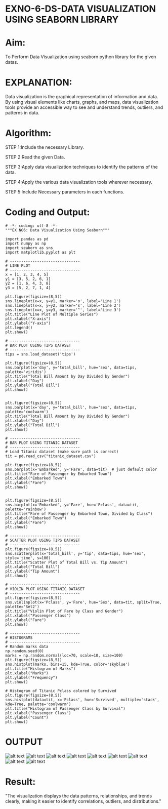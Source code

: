 # EXNO-6-DS-DATA VISUALIZATION USING SEABORN LIBRARY

# Aim:
  To Perform Data Visualization using seaborn python library for the given datas.

# EXPLANATION:
Data visualization is the graphical representation of information and data. By using visual elements like charts, graphs, and maps, data visualization tools provide an accessible way to see and understand trends, outliers, and patterns in data.

# Algorithm:
STEP 1:Include the necessary Library.

STEP 2:Read the given Data.

STEP 3:Apply data visualization techniques to identify the patterns of the data.

STEP 4:Apply the various data visualization tools wherever necessary.

STEP 5:Include Necessary parameters in each functions.

# Coding and Output:
```
# -*- coding: utf-8 -*-
"""EX NO6: Data Visualization Using Seaborn"""

import pandas as pd
import numpy as np
import seaborn as sns
import matplotlib.pyplot as plt

# -------------------------------
# LINE PLOT
# -------------------------------
x = [1, 2, 3, 4, 5]
y1 = [3, 5, 2, 6, 1]
y2 = [1, 6, 4, 3, 8]
y3 = [5, 2, 7, 1, 4]

plt.figure(figsize=(8,5))
sns.lineplot(x=x, y=y1, marker='o', label='Line 1')
sns.lineplot(x=x, y=y2, marker='s', label='Line 2')
sns.lineplot(x=x, y=y3, marker='^', label='Line 3')
plt.title("Line Plot of Multiple Series")
plt.xlabel("X-axis")
plt.ylabel("Y-axis")
plt.legend()
plt.show()

# -------------------------------
# BAR PLOT USING TIPS DATASET
# -------------------------------
tips = sns.load_dataset('tips')

plt.figure(figsize=(8,5))
sns.barplot(x='day', y='total_bill', hue='sex', data=tips, palette='viridis')
plt.title("Total Bill Amount by Day Divided by Gender")
plt.xlabel("Day")
plt.ylabel("Total Bill")
plt.show()


plt.figure(figsize=(8,5))
sns.barplot(x='day', y='total_bill', hue='sex', data=tips, palette='coolwarm')
plt.title("Total Bill Amount by Day Divided by Gender")
plt.xlabel("Day")
plt.ylabel("Total Bill")
plt.show()

# -------------------------------
# BAR PLOT USING TITANIC DATASET
# -------------------------------
# Load Titanic dataset (make sure path is correct)
tit = pd.read_csv("titanic_dataset.csv")

plt.figure(figsize=(8,5))
sns.barplot(x='Embarked', y='Fare', data=tit)  # just default color
plt.title("Fare of Passenger by Embarked Town")
plt.xlabel("Embarked Town")
plt.ylabel("Fare")
plt.show()


plt.figure(figsize=(8,5))
sns.barplot(x='Embarked', y='Fare', hue='Pclass', data=tit, palette='rainbow')
plt.title("Fare of Passenger by Embarked Town, Divided by Class")
plt.xlabel("Embarked Town")
plt.ylabel("Fare")
plt.show()

# -------------------------------
# SCATTER PLOT USING TIPS DATASET
# -------------------------------
plt.figure(figsize=(8,5))
sns.scatterplot(x='total_bill', y='tip', data=tips, hue='sex', style='time', s=100)
plt.title("Scatter Plot of Total Bill vs. Tip Amount")
plt.xlabel("Total Bill")
plt.ylabel("Tip Amount")
plt.show()

# -------------------------------
# VIOLIN PLOT USING TITANIC DATASET
# -------------------------------
plt.figure(figsize=(8,5))
sns.violinplot(x='Pclass', y='Fare', hue='Sex', data=tit, split=True, palette='Set2')
plt.title("Violin Plot of Fare by Class and Gender")
plt.xlabel("Passenger Class")
plt.ylabel("Fare")
plt.show()

# -------------------------------
# HISTOGRAMS
# -------------------------------
# Random marks data
np.random.seed(0)
marks = np.random.normal(loc=70, scale=10, size=100)
plt.figure(figsize=(8,5))
sns.histplot(marks, bins=15, kde=True, color='skyblue')
plt.title("Histogram of Marks")
plt.xlabel("Marks")
plt.ylabel("Frequency")
plt.show()

# Histogram of Titanic Pclass colored by Survived
plt.figure(figsize=(8,5))
sns.histplot(data=tit, x='Pclass', hue='Survived', multiple='stack', kde=True, palette='coolwarm')
plt.title("Histogram of Passenger Class by Survival")
plt.xlabel("Passenger Class")
plt.ylabel("Count")
plt.show()

```

# OUTPUT
![alt text](<download (1).png>)
![alt text](<download (2).png>) 
![alt text](<download (3).png>)
 ![alt text](<download (4).png>) 
 ![alt text](<download (5).png>) 
 ![alt text](<download (6).png>) 
 ![alt text](<download (7).png>) 
 ![alt text](<download (8).png>) 
 ![alt text](download.png)
# Result:
"The visualization displays the data patterns, relationships, and trends clearly, making it easier to identify correlations, outliers, and distributions."
